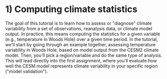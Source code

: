 # 1) Computing climate statistics

<!---
- Include EOFs here?
- show histogram/box and whisker?
-->

The goal of this tutorial is to learn how to assess or "diagnose" climate variability from a set of observations, reanalysis data, or climate model output. In practice, this means computing the statistics for a given variable (e.g., temperature in Woods Hole) over a given time period. In the tutorial, we'll start by going through an example together, assessing temperature variability in Woods Hole, based on model output from the CESM2 climate model. Then, you'll pick a region/variable and do the same type of analysis. This will lead directly into the first assignment, where you'll evaluate how well the CESM model represents climate variability in your specific region ("model validation").


```{tableofcontents}
```


